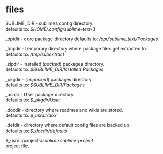 # files

SUBLIME_DIR - sublimes config directory.  
defaults to: *$HOME/.config/sublime-text-3*  

_optdir - core package directory
defaults to: */opt/sublime_text/Packages*  

_tmpdir - temporary directory where package files get extracted to.  
defaults to: */tmp/subextract*  

_zipdir - installed (*packed*) packages directory.  
defaults to: *$SUBLIME_DIR/Installed Packages*  

_pkgdir - (*unpacked*) packages directory.   
defaults to: *$SUBLIME_DIR/Packages*  

_usrdir - User package directory.  
defaults to: *$_pkgdir/User*  

_docdir - directory where readmes and wikis are stored.  
defaults to: *$_usrdir/dox*  

_defdir - directory where default config files are backed up.  
defaults to: *$_docdir/defaults*  

$_usrdir/projects/*sublime.sublime-project*  
project file.  
